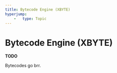 ```yaml
---
title: Bytecode Engine (XBYTE)
hyperjump:
    -   type: Topic
---
```

# Bytecode Engine (XBYTE)

**TODO**

Bytecodes go brr.